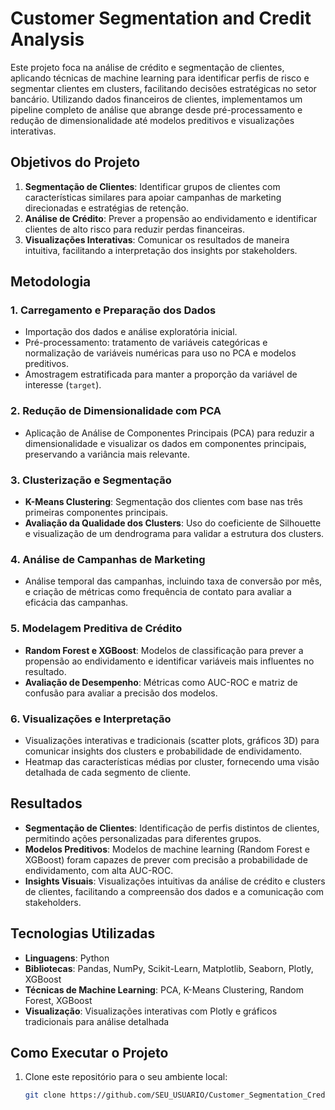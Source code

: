 # Customer Segmentation and Credit Analysis

Este projeto foca na análise de crédito e segmentação de clientes, aplicando técnicas de machine learning para identificar perfis de risco e segmentar clientes em clusters, facilitando decisões estratégicas no setor bancário. Utilizando dados financeiros de clientes, implementamos um pipeline completo de análise que abrange desde pré-processamento e redução de dimensionalidade até modelos preditivos e visualizações interativas.

## Objetivos do Projeto

1. **Segmentação de Clientes**: Identificar grupos de clientes com características similares para apoiar campanhas de marketing direcionadas e estratégias de retenção.
2. **Análise de Crédito**: Prever a propensão ao endividamento e identificar clientes de alto risco para reduzir perdas financeiras.
3. **Visualizações Interativas**: Comunicar os resultados de maneira intuitiva, facilitando a interpretação dos insights por stakeholders.

## Metodologia

### 1. Carregamento e Preparação dos Dados
- Importação dos dados e análise exploratória inicial.
- Pré-processamento: tratamento de variáveis categóricas e normalização de variáveis numéricas para uso no PCA e modelos preditivos.
- Amostragem estratificada para manter a proporção da variável de interesse (`target`).

### 2. Redução de Dimensionalidade com PCA
- Aplicação de Análise de Componentes Principais (PCA) para reduzir a dimensionalidade e visualizar os dados em componentes principais, preservando a variância mais relevante.

### 3. Clusterização e Segmentação
- **K-Means Clustering**: Segmentação dos clientes com base nas três primeiras componentes principais.
- **Avaliação da Qualidade dos Clusters**: Uso do coeficiente de Silhouette e visualização de um dendrograma para validar a estrutura dos clusters.

### 4. Análise de Campanhas de Marketing
- Análise temporal das campanhas, incluindo taxa de conversão por mês, e criação de métricas como frequência de contato para avaliar a eficácia das campanhas.

### 5. Modelagem Preditiva de Crédito
- **Random Forest e XGBoost**: Modelos de classificação para prever a propensão ao endividamento e identificar variáveis mais influentes no resultado.
- **Avaliação de Desempenho**: Métricas como AUC-ROC e matriz de confusão para avaliar a precisão dos modelos.

### 6. Visualizações e Interpretação
- Visualizações interativas e tradicionais (scatter plots, gráficos 3D) para comunicar insights dos clusters e probabilidade de endividamento.
- Heatmap das características médias por cluster, fornecendo uma visão detalhada de cada segmento de cliente.

## Resultados

- **Segmentação de Clientes**: Identificação de perfis distintos de clientes, permitindo ações personalizadas para diferentes grupos.
- **Modelos Preditivos**: Modelos de machine learning (Random Forest e XGBoost) foram capazes de prever com precisão a probabilidade de endividamento, com alta AUC-ROC.
- **Insights Visuais**: Visualizações intuitivas da análise de crédito e clusters de clientes, facilitando a compreensão dos dados e a comunicação com stakeholders.

## Tecnologias Utilizadas

- **Linguagens**: Python
- **Bibliotecas**: Pandas, NumPy, Scikit-Learn, Matplotlib, Seaborn, Plotly, XGBoost
- **Técnicas de Machine Learning**: PCA, K-Means Clustering, Random Forest, XGBoost
- **Visualização**: Visualizações interativas com Plotly e gráficos tradicionais para análise detalhada

## Como Executar o Projeto

1. Clone este repositório para o seu ambiente local:
   ```bash
   git clone https://github.com/SEU_USUARIO/Customer_Segmentation_Credit_Analysis.git
